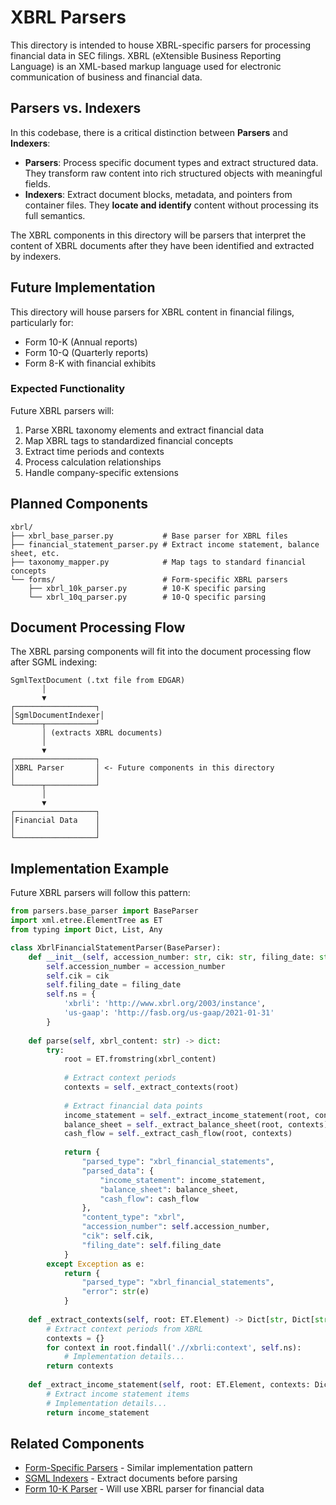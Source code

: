 # XBRL Parsers

This directory is intended to house XBRL-specific parsers for processing financial data in SEC filings. XBRL (eXtensible Business Reporting Language) is an XML-based markup language used for electronic communication of business and financial data.

## Parsers vs. Indexers

In this codebase, there is a critical distinction between **Parsers** and **Indexers**:

- **Parsers**: Process specific document types and extract structured data. They transform raw content into rich structured objects with meaningful fields.
- **Indexers**: Extract document blocks, metadata, and pointers from container files. They **locate and identify** content without processing its full semantics.

The XBRL components in this directory will be parsers that interpret the content of XBRL documents after they have been identified and extracted by indexers.

## Future Implementation

This directory will house parsers for XBRL content in financial filings, particularly for:

- Form 10-K (Annual reports)
- Form 10-Q (Quarterly reports)
- Form 8-K with financial exhibits

### Expected Functionality

Future XBRL parsers will:

1. Parse XBRL taxonomy elements and extract financial data
2. Map XBRL tags to standardized financial concepts
3. Extract time periods and contexts
4. Process calculation relationships
5. Handle company-specific extensions

## Planned Components

```
xbrl/
├── xbrl_base_parser.py           # Base parser for XBRL files
├── financial_statement_parser.py # Extract income statement, balance sheet, etc.
├── taxonomy_mapper.py            # Map tags to standard financial concepts
└── forms/                        # Form-specific XBRL parsers
    ├── xbrl_10k_parser.py        # 10-K specific parsing
    └── xbrl_10q_parser.py        # 10-Q specific parsing
```

## Document Processing Flow

The XBRL parsing components will fit into the document processing flow after SGML indexing:

```
SgmlTextDocument (.txt file from EDGAR)
       │
       ▼
┌──────────────────┐     
│SgmlDocumentIndexer│     
└──────┬───────────┘     
       │ (extracts XBRL documents)              
       │                               
       ▼                              
┌──────────────────┐    
│XBRL Parser       │ <- Future components in this directory
│                  │    
└──────┬───────────┘    
       │
       ▼
┌──────────────────┐
│Financial Data    │
│                  │
└──────────────────┘
```

## Implementation Example

Future XBRL parsers will follow this pattern:

```python
from parsers.base_parser import BaseParser
import xml.etree.ElementTree as ET
from typing import Dict, List, Any

class XbrlFinancialStatementParser(BaseParser):
    def __init__(self, accession_number: str, cik: str, filing_date: str):
        self.accession_number = accession_number
        self.cik = cik
        self.filing_date = filing_date
        self.ns = {
            'xbrli': 'http://www.xbrl.org/2003/instance',
            'us-gaap': 'http://fasb.org/us-gaap/2021-01-31'
        }
        
    def parse(self, xbrl_content: str) -> dict:
        try:
            root = ET.fromstring(xbrl_content)
            
            # Extract context periods
            contexts = self._extract_contexts(root)
            
            # Extract financial data points
            income_statement = self._extract_income_statement(root, contexts)
            balance_sheet = self._extract_balance_sheet(root, contexts)
            cash_flow = self._extract_cash_flow(root, contexts)
            
            return {
                "parsed_type": "xbrl_financial_statements",
                "parsed_data": {
                    "income_statement": income_statement,
                    "balance_sheet": balance_sheet,
                    "cash_flow": cash_flow
                },
                "content_type": "xbrl",
                "accession_number": self.accession_number,
                "cik": self.cik,
                "filing_date": self.filing_date
            }
        except Exception as e:
            return {
                "parsed_type": "xbrl_financial_statements",
                "error": str(e)
            }
            
    def _extract_contexts(self, root: ET.Element) -> Dict[str, Dict[str, str]]:
        # Extract context periods from XBRL
        contexts = {}
        for context in root.findall('.//xbrli:context', self.ns):
            # Implementation details...
        return contexts
        
    def _extract_income_statement(self, root: ET.Element, contexts: Dict[str, Dict[str, str]]) -> Dict[str, Any]:
        # Extract income statement items
        # Implementation details...
        return income_statement
```

## Related Components

- [Form-Specific Parsers](../forms/) - Similar implementation pattern
- [SGML Indexers](../sgml/indexers/) - Extract documents before parsing
- [Form 10-K Parser](../forms/form10k_parser.py) - Will use XBRL parser for financial data
